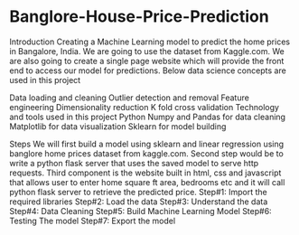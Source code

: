 # Banglore-House-Price-Prediction

Introduction
Creating a Machine Learning model to predict the home prices in Bangalore, India. We are going to use the dataset from Kaggle.com. 
We are also going to create a single page website which will provide the front end to access our model for predictions.
Below data science concepts are used in this project

Data loading and cleaning
Outlier detection and removal
Feature engineering
Dimensionality reduction
K fold cross validation
Technology and tools used in this project
Python
Numpy and Pandas for data cleaning
Matplotlib for data visualization
Sklearn for model building

Steps
We will first build a model using sklearn and linear regression using banglore home prices dataset from kaggle.com.
Second step would be to write a python flask server that uses the saved model to serve http requests.
Third component is the website built in html, css and javascript that allows user to enter home square ft area,
bedrooms etc and it will call python flask server to retrieve the predicted price.
Step#1: Import the required libraries
Step#2: Load the data
Step#3: Understand the data
Step#4: Data Cleaning
Step#5: Build Machine Learning Model
Step#6: Testing The model
Step#7: Export the model
